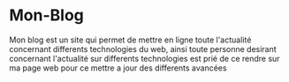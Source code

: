 # Mon-Blog
Mon blog est un site qui permet de mettre en ligne toute l'actualité concernant differents technologies   du web,
ainsi toute personne desirant concernant l'actualité  sur differents technologies est prié de ce rendre sur ma page web pour ce mettre a jour des differents avancées
